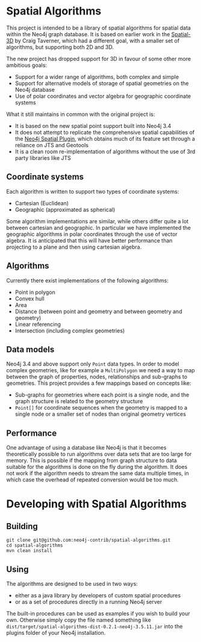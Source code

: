 # Spatial Algorithms

This project is intended to be a library of spatial algorithms for spatial data within the Neo4j graph database.
It is based on earlier work in the [Spatial-3D](https://github.com/craigtaverner/spatial-3d) by Craig Taverner, which had a different goal, with a smaller
set of algorithms, but supporting both 2D and 3D.

The new project has dropped support for 3D in favour of some other more ambitious goals:

* Support for a wider range of algorithms, both complex and simple
* Support for alternative models of storage of spatial geometries on the Neo4j database
* Use of polar coordinates and vector algebra for geographic coordinate systems
 
What it still maintains in common with the original project is:

* It is based on the new spatial point support built into Neo4j 3.4
* It does not attempt to replicate the comprehensive spatial capabilities of the [Neo4j Spatial Plugin](https://github.com/neo4j-contrib/spatial),
  which obtains much of its feature set through a reliance on JTS and Geotools
* It is a clean room re-implementation of algorithms without the use of 3rd party libraries like JTS

## Coordinate systems

Each algorithm is written to support two types of coordinate systems:

* Cartesian (Euclidean)
* Geographic (approximated as spherical)

Some algorithm implementations are similar, while others differ quite a lot between cartesian and geographic.
In particular we have implemented the geographic algorithms in polar coordinates through the use of vector algebra.
It is anticipated that this will have better performance than projecting to a plane and then using cartesian algebra.

## Algorithms

Currently there exist implementations of the following algorithms:

* Point in polygon
* Convex hull
* Area
* Distance (between point and geometry and between geometry and geometry)
* Linear referencing
* Intersection (including complex geometries)

## Data models

Neo4j 3.4 and above support only `Point` data types. In order to model complex geometries, like for example a `MultiPolygon` we need a way to map between
the graph of properties, nodes, relationships and sub-graphs to geometries. This project provides a few mappings based on concepts like:

* Sub-graphs for geometries where each point is a single node, and the graph structure is related to the geometry structure
* `Point[]` for coordinate sequences when the geometry is mapped to a single node or a smaller set of nodes than original geometry vertices

## Performance

One advantage of using a database like Neo4j is that it becomes theoretically possible to run algorithms over data sets that are too large for memory.
This is possible if the mapping from graph structure to data suitable for the algorithms is done on the fly during the algorithm.
It does not work if the algorithm needs to stream the same data multiple times, in which case the overhead of repeated conversion would be too much.

# Developing with Spatial Algorithms

## Building

```
git clone git@github.com:neo4j-contrib/spatial-algorithms.git
cd spatial-algorithms
mvn clean install 
```

## Using

The algorithms are designed to be used in two ways:
 * either as a java library by developers of custom spatial procedures
 * or as a set of procedures directly in a running Neo4j server
 
The built-in procedures can be used as examples if you wish to build your own.
Otherwise simply copy the file named something like `dist/target/spatial-algorithms-dist-0.2.1-neo4j-3.5.11.jar`
into the plugins folder of your Neo4j installation.
